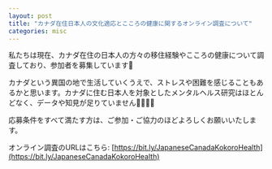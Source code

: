 ```yaml
---
layout: post
title: "カナダ在住日本人の文化適応とこころの健康に関するオンライン調査について"
categories: misc
---
```


私たちは現在、カナダ在住の日本人の方々の移住経験やこころの健康について調査しており、参加者を募集しています📣

カナダという異国の地で生活していくうえで、ストレスや困難を感じることもあるかと思います。カナダに住む日本人を対象としたメンタルヘルス研究はほとんどなく、データや知見が足りていません👩‍💻👨‍💻

応募条件をすべて満たす方は、ご参加・ご協力のほどよろしくお願いいたします。

オンライン調査のURLはこちら: [https://bit.ly/JapaneseCanadaKokoroHealth](https://bit.ly/JapaneseCanadaKokoroHealth)


<html>
<head>
    <title>Responsive PDF Display Example</title>
    <script src="https://cdnjs.cloudflare.com/ajax/libs/pdf.js/2.7.570/pdf.min.js"></script>
    <style>
        #pdf-canvas {
            width: 100%;
            height: 100vh;
            display: none; /* Initially hide canvas */
        }
        iframe {
            width: 100%;
            height: 100vh;
            display: none; /* Initially hide iframe */
        }
    </style>
</head>
<body>

<canvas id="pdf-canvas"></canvas>
<iframe id="pdf-iframe" frameborder="0"></iframe>

<script>
    var screenWidth = window.innerWidth || document.documentElement.clientWidth || document.body.clientWidth;

    if (screenWidth < 768) {
        // For mobile devices, use PDF.js to display the PDF
        document.getElementById('pdf-canvas').style.display = 'block';

        var url = 'https://acculturationproject.github.io/assets/pdf/Cultural_Adjustment_and_Mental_Health%20Study_of_Japanese_Residents_in_Canada.pdf';
        pdfjsLib.getDocument(url).promise.then(function(pdfDoc) {
            pdfDoc.getPage(1).then(function(page) {
                var canvas = document.getElementById('pdf-canvas');
                var context = canvas.getContext('2d');
                var viewport = page.getViewport({scale: 1});
                var scale = window.innerWidth / viewport.width;
                var scaledViewport = page.getViewport({scale: scale});

                canvas.height = scaledViewport.height;
                canvas.width = scaledViewport.width; // Use the full width of the screen

                var renderContext = {
                    canvasContext: context,
                    viewport: scaledViewport
                };
                page.render(renderContext);
            });
        });

    } else {
        // パソコンの場合、iframeを使用してPDFを表示
        var iframe = document.getElementById('pdf-iframe');
        iframe.style.display = 'block';
        iframe.src = 'https://acculturationproject.github.io/assets/pdf/Cultural_Adjustment_and_Mental_Health%20Study_of_Japanese_Residents_in_Canada.pdf';
    }
</script>

</body>
</html>
